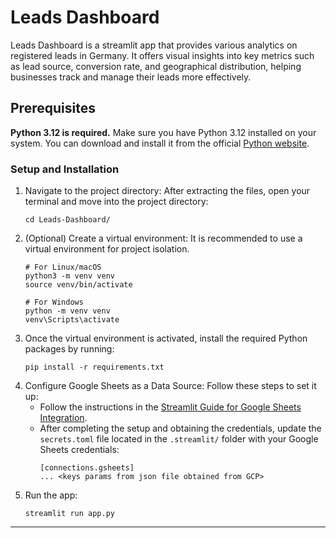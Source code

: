 # Leads Dashboard
Leads Dashboard is a streamlit app that provides various analytics on registered leads in Germany. It offers visual insights into key metrics such as lead source, conversion rate, and geographical distribution, helping businesses track and manage their leads more effectively.

## Prerequisites
**Python 3.12 is required.** Make sure you have Python 3.12 installed on your system. You can download and install it from the official [Python website](https://www.python.org/downloads/).

### Setup and Installation

1. Navigate to the project directory: After extracting the files, open your terminal and move into the project directory:
    ```shell
    cd Leads-Dashboard/
    ```
2. (Optional) Create a virtual environment: It is recommended to use a virtual environment for project isolation.
    ```shell
    # For Linux/macOS
    python3 -m venv venv
    source venv/bin/activate
    
    # For Windows
    python -m venv venv
    venv\Scripts\activate
   ```
3. Once the virtual environment is activated, install the required Python packages by running:
    ```shell
    pip install -r requirements.txt
    ```
4. Configure Google Sheets as a Data Source: Follow these steps to set it up:
    - Follow the instructions in the [Streamlit Guide for Google Sheets Integration](https://docs.streamlit.io/develop/tutorials/databases/private-gsheet).
    - After completing the setup and obtaining the credentials, update the `secrets.toml` file located in the `.streamlit/` folder with your Google Sheets credentials:
      ```shell
      [connections.gsheets]
      ... <keys params from json file obtained from GCP>
      ```
6. Run the app:
    ```shell
    streamlit run app.py
    ```

---
